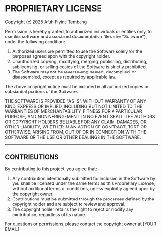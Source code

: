 # PROPRIETARY LICENSE

Copyright (c) 2025 Afuh Flyine Tembeng

Permission is hereby granted, to authorized individuals or entities only, to use this software and associated documentation files (the "Software"), under the following conditions:

1. Authorized users are permitted to use the Software solely for the purposes agreed upon with the copyright holder.
2. Unauthorized copying, modifying, merging, publishing, distributing, sublicensing, or selling copies of the Software is strictly prohibited.
3. The Software may not be reverse-engineered, decompiled, or disassembled, except as required by applicable law.

The above copyright notice must be included in all authorized copies or substantial portions of the Software.

THE SOFTWARE IS PROVIDED "AS IS", WITHOUT WARRANTY OF ANY KIND, EXPRESS OR IMPLIED, INCLUDING BUT NOT LIMITED TO THE WARRANTIES OF MERCHANTABILITY, FITNESS FOR A PARTICULAR PURPOSE, AND NONINFRINGEMENT. IN NO EVENT SHALL THE AUTHORS OR COPYRIGHT HOLDERS BE LIABLE FOR ANY CLAIM, DAMAGES, OR OTHER LIABILITY, WHETHER IN AN ACTION OF CONTRACT, TORT OR OTHERWISE, ARISING FROM, OUT OF OR IN CONNECTION WITH THE SOFTWARE OR THE USE OR OTHER DEALINGS IN THE SOFTWARE.

---

## CONTRIBUTIONS

By contributing to this project, you agree that:

1. Any contribution intentionally submitted for inclusion in the Software by you shall be licensed under the same terms as this Proprietary License, without additional terms or conditions, unless explicitly agreed upon by the copyright owner.
2. Contributions must be submitted through the processes defined by the copyright holder and are subject to review and approval.
3. The copyright holder retains the right to reject or modify any contribution, regardless of its nature.

For questions or permissions, please contact the copyright owner at [YOUR EMAIL].
